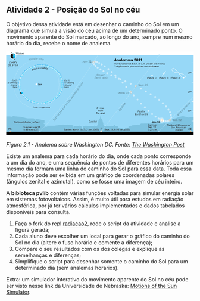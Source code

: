 ## Atividade 2 - Posição do Sol no céu

O objetivo dessa atividade está em desenhar o caminho do Sol em um diagrama que simula a visão do céu acima de um determinado ponto. O movimento aparente do Sol marcado, ao longo do ano, sempre num mesmo horário do dia, recebe o nome de analema.

![](analemma.gif)

*Figura 2.1 - Analema sobre Washington DC. Fonte: [The Washington Post](https://www.washingtonpost.com/wp-srv/special/metro/urban-jungle/pages/110118.html)*

Existe um analema para cada horário do dia, onde cada ponto corresponde a um dia do ano, e uma sequência de pontos de diferentes horários para um mesmo dia formam uma linha do caminho do Sol para essa data. Toda essa informação pode ser exibida em um gráfico de coordenadas polares (ângulos zenital e azimutal), como se fosse uma imagem de céu inteiro.

A **bibloteca pvlib** contém várias funções voltadas para simular energia solar em sistemas fotovoltaicos. Assim, é muito útil para estudos em radiação atmosférica, por já ter vários cálculos implementados e dados tabelados disponíveis para consulta.

1. Faça o fork do repl [radiacao2](https://replit.com/@viniroger/radiacao2), rode o script da atividade e analise a figura gerada;
2. Cada aluno deve escolher um local para gerar o gráfico do caminho do Sol no dia (altere o fuso horário e comente a diferença);
3. Compare o seu resultados com os dos colegas e explique as semelhanças e diferenças;
4. Simplifique o script para desenhar somente o caminho do Sol para um determinado dia (sem analemas horários).

Extra: um simulador interativo do movimento aparente do Sol no céu pode ser visto nesse link da Universidade de Nebraska: [Motions of the Sun Simulator](http://astro.unl.edu/naap/motion3/animations/sunmotions.html).